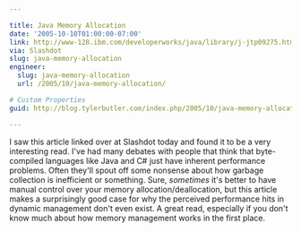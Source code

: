 ```yaml
---

title: Java Memory Allocation
date: '2005-10-10T01:00:00-07:00'
link: http://www-128.ibm.com/developerworks/java/library/j-jtp09275.html?ca=dgr-lnxw01JavaUrbanLegends
via: Slashdot
slug: java-memory-allocation
engineer:
  slug: java-memory-allocation
  url: /2005/10/java-memory-allocation/

# Custom Properties
guid: http://blog.tylerbutler.com/index.php/2005/10/java-memory-allocation/

---
```


I saw this article linked over at Slashdot today and found it to be a very
interesting read. I've had many debates with people that think that byte-
compiled languages like Java and C# just have inherent performance problems.
Often they'll spout off some nonsense about how garbage collection is
inefficient or something. Sure, _sometimes_ it's better to have manual control
over your memory allocation/deallocation, but this article makes a
surprisingly good case for why the perceived performance hits in dynamic
management don't even exist. A great read, especially if you don't know much
about how memory management works in the first place.
